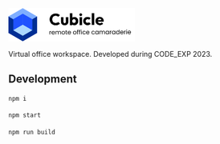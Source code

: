 <img src="src/assets/cubicle.png" width="50%" />

Virtual office workspace. Developed during CODE_EXP 2023.

## Development

```bash
npm i

npm start

npm run build
```

